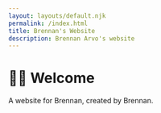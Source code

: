 ```yaml
---
layout: layouts/default.njk
permalink: /index.html
title: Brennan's Website
description: Brennan Arvo's website
---
```


# 👋🏻 Welcome

A website for Brennan, created by Brennan.
